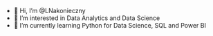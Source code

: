 - 👋 Hi, I’m @LNakonieczny
- 👀 I’m interested in Data Analytics and Data Science
- 🌱 I’m currently learning Python for Data Science, SQL and Power BI
<!--- 💞️ I’m looking to collaborate on ...
- 📫 How to reach me ... -->

<!---
LNakonieczny/LNakonieczny is a ✨ special ✨ repository because its `README.md` (this file) appears on your GitHub profile.
You can click the Preview link to take a look at your changes.
--->
